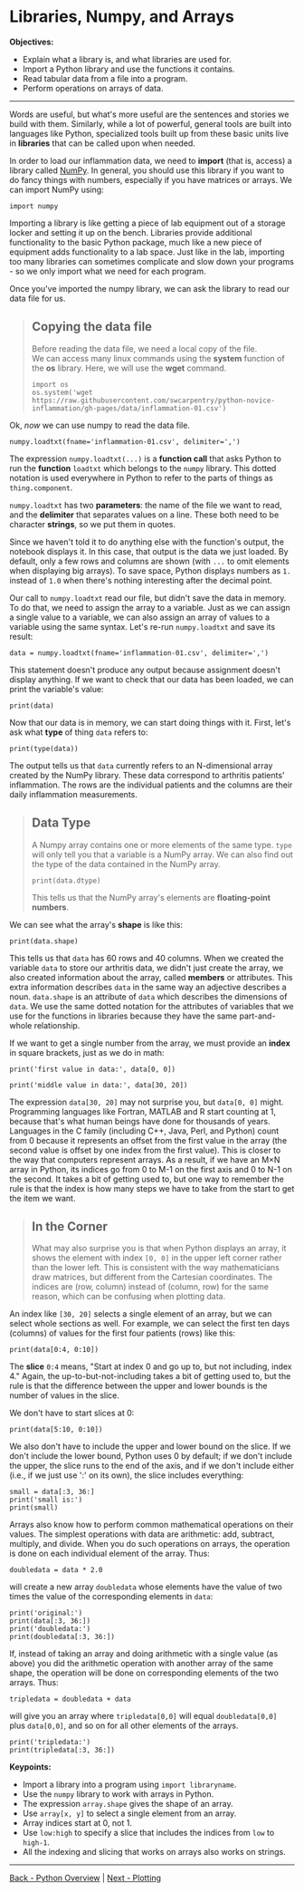 # Libraries, Numpy, and Arrays

**Objectives:**
- Explain what a library is, and what libraries are used for.
- Import a Python library and use the functions it contains.
- Read tabular data from a file into a program.
- Perform operations on arrays of data.

---
Words are useful, but what's more useful are the sentences and stories we build with them.
Similarly, while a lot of powerful, general tools are built into languages like Python,
specialized tools built up from these basic units live in **libraries** that can be called upon when needed.

In order to load our inflammation data, we need to **import** (that is, access)
a library called [NumPy](http://docs.scipy.org/doc/numpy/ "NumPy Documentation").
In general, you should use this library if you want to do fancy things with numbers,
especially if you have matrices or arrays. We can import NumPy using:

~~~
import numpy
~~~

Importing a library is like getting a piece of lab equipment out of a storage locker and setting it up on the bench.
Libraries provide additional functionality to the basic Python package,
much like a new piece of equipment adds functionality to a lab space. Just like in the lab, importing too many libraries
can sometimes complicate and slow down your programs - so we only import what we need for each program. 

Once you've imported the numpy library, we can ask the library to read our data file for us.

> ## Copying the data file 
> 
> Before reading the data file, we need a local copy of the file.  
> We can access many linux commands using the **system** function of the **os** library.
> Here, we will use the **wget** command.
> 
> ~~~
> import os
> os.system('wget https://raw.githubusercontent.com/swcarpentry/python-novice-inflammation/gh-pages/data/inflammation-01.csv')
> ~~~
>

Ok, *now* we can use numpy to read the data file.

~~~
numpy.loadtxt(fname='inflammation-01.csv', delimiter=',')
~~~

The expression `numpy.loadtxt(...)` is a **function call**
that asks Python to run the **function** `loadtxt` which belongs to the `numpy` library.
This dotted notation is used everywhere in Python
to refer to the parts of things as `thing.component`.

`numpy.loadtxt` has two **parameters**:
the name of the file we want to read,
and the **delimiter** that separates values on a line.
These both need to be character **strings**,
so we put them in quotes.

Since we haven't told it to do anything else with the function's output,
the notebook displays it.
In this case,
that output is the data we just loaded.
By default,
only a few rows and columns are shown
(with `...` to omit elements when displaying big arrays).
To save space,
Python displays numbers as `1.` instead of `1.0`
when there's nothing interesting after the decimal point.

Our call to `numpy.loadtxt` read our file,
but didn't save the data in memory.
To do that,
we need to assign the array to a variable. Just as we can assign a single value to a variable, we can also assign an array of values
to a variable using the same syntax.  Let's re-run `numpy.loadtxt` and save its result:

~~~
data = numpy.loadtxt(fname='inflammation-01.csv', delimiter=',')
~~~

This statement doesn't produce any output because assignment doesn't display anything.
If we want to check that our data has been loaded,
we can print the variable's value:

~~~
print(data)
~~~

Now that our data is in memory,
we can start doing things with it.
First,
let's ask what **type** of thing `data` refers to:

~~~
print(type(data))
~~~

The output tells us that `data` currently refers to
an N-dimensional array created by the NumPy library.
These data correspond to arthritis patients' inflammation.
The rows are the individual patients and the columns
are their daily inflammation measurements.

> ## Data Type
>
> A Numpy array contains one or more elements
> of the same type. `type` will only tell you that
> a variable is a NumPy array.
> We can also find out the type
> of the data contained in the NumPy array.
>
> ~~~
> print(data.dtype)
> ~~~
>
> This tells us that the NumPy array's elements are
> **floating-point numbers**.

We can see what the array's **shape** is like this:

~~~
print(data.shape)
~~~

This tells us that `data` has 60 rows and 40 columns. When we created the
variable `data` to store our arthritis data, we didn't just create the array, we also
created information about the array, called **members** or
attributes. This extra information describes `data` in
the same way an adjective describes a noun.
`data.shape` is an attribute  of `data` which describes the dimensions of `data`.
We use the same dotted notation for the attributes of variables
that we use for the functions in libraries
because they have the same part-and-whole relationship.

If we want to get a single number from the array,
we must provide an **index** in square brackets,
just as we do in math:

~~~
print('first value in data:', data[0, 0])
~~~

~~~
print('middle value in data:', data[30, 20])
~~~

The expression `data[30, 20]` may not surprise you,
but `data[0, 0]` might.
Programming languages like Fortran, MATLAB and R start counting at 1,
because that's what human beings have done for thousands of years.
Languages in the C family (including C++, Java, Perl, and Python) count from 0
because it represents an offset from the first value in the array (the second
value is offset by one index from the first value). This is closer to the way
that computers represent arrays.
As a result,
if we have an M×N array in Python,
its indices go from 0 to M-1 on the first axis
and 0 to N-1 on the second.
It takes a bit of getting used to,
but one way to remember the rule is that
the index is how many steps we have to take from the start to get the item we want.

> ## In the Corner
>
> What may also surprise you is that when Python displays an array,
> it shows the element with index `[0, 0]` in the upper left corner
> rather than the lower left.
> This is consistent with the way mathematicians draw matrices,
> but different from the Cartesian coordinates.
> The indices are (row, column) instead of (column, row) for the same reason,
> which can be confusing when plotting data.

An index like `[30, 20]` selects a single element of an array,
but we can select whole sections as well.
For example,
we can select the first ten days (columns) of values
for the first four patients (rows) like this:

~~~
print(data[0:4, 0:10])
~~~

The **slice** `0:4` means,
"Start at index 0 and go up to, but not including, index 4."
Again, the up-to-but-not-including takes a bit of getting used to,
but the rule is that the difference between the upper and lower bounds is the number of values in the slice.

We don't have to start slices at 0:

~~~
print(data[5:10, 0:10])
~~~

We also don't have to include the upper and lower bound on the slice.
If we don't include the lower bound,
Python uses 0 by default;
if we don't include the upper,
the slice runs to the end of the axis,
and if we don't include either
(i.e., if we just use ':' on its own),
the slice includes everything:

~~~
small = data[:3, 36:]
print('small is:')
print(small)
~~~

Arrays also know how to perform common mathematical operations on their values.
The simplest operations with data are arithmetic:
add, subtract, multiply, and divide.
 When you do such operations on arrays,
the operation is done on each individual element of the array.
Thus:

~~~
doubledata = data * 2.0
~~~

will create a new array `doubledata`
whose elements have the value of two times the value of the corresponding elements in `data`:

~~~
print('original:')
print(data[:3, 36:])
print('doubledata:')
print(doubledata[:3, 36:])
~~~

If,
instead of taking an array and doing arithmetic with a single value (as above)
you did the arithmetic operation with another array of the same shape,
the operation will be done on corresponding elements of the two arrays.
Thus:

~~~
tripledata = doubledata + data
~~~

will give you an array where `tripledata[0,0]` will equal `doubledata[0,0]` plus `data[0,0]`,
and so on for all other elements of the arrays.

~~~
print('tripledata:')
print(tripledata[:3, 36:])
~~~

**Keypoints:** 
- Import a library into a program using `import libraryname`.
- Use the `numpy` library to work with arrays in Python.
- The expression `array.shape` gives the shape of an array.
- Use `array[x, y]` to select a single element from an array.
- Array indices start at 0, not 1.
- Use `low:high` to specify a slice that includes the indices from `low` to `high-1`.
- All the indexing and slicing that works on arrays also works on strings.

---

[Back - Python Overview](intro_to_python.md) | [Next - Plotting](intro_to_python_018_plotting.md)
